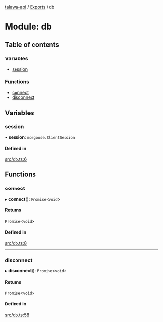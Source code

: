 [talawa-api](../README.md) / [Exports](../modules.md) / db

# Module: db

## Table of contents

### Variables

- [session](db.md#session)

### Functions

- [connect](db.md#connect)
- [disconnect](db.md#disconnect)

## Variables

### session

• **session**: `mongoose.ClientSession`

#### Defined in

[src/db.ts:6](https://github.com/PalisadoesFoundation/talawa-api/blob/095495b/src/db.ts#L6)

## Functions

### connect

▸ **connect**(): `Promise`\<`void`\>

#### Returns

`Promise`\<`void`\>

#### Defined in

[src/db.ts:8](https://github.com/PalisadoesFoundation/talawa-api/blob/095495b/src/db.ts#L8)

___

### disconnect

▸ **disconnect**(): `Promise`\<`void`\>

#### Returns

`Promise`\<`void`\>

#### Defined in

[src/db.ts:58](https://github.com/PalisadoesFoundation/talawa-api/blob/095495b/src/db.ts#L58)
